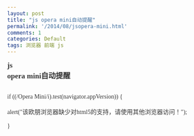 ```yaml
---
layout: post
title: "js opera mini自动提醒"
permalink: '/2014/08/jsopera-mini.html'
comments: 1
categories: Default
tags: 浏览器 前端 js
---
```

<span style="background-color: white; color: rgba(0, 0, 0, 0.8); font-family: 'Roboto Slab', 'Times New Roman', serif; font-size: 17px; font-weight: bold; white-space: pre-wrap;">js opera mini自动提醒</span>  
  
<span style="background-color: white; color: rgba(0, 0, 0, 0.8); font-family: 'Roboto Slab', 'Times New Roman', serif; font-size: 14px; white-space: pre-wrap;">  if ((/Opera Mini/i).test(navigator.appVersion)) {</span>  
<span style="background-color: white; color: rgba(0, 0, 0, 0.8); font-family: 'Roboto Slab', 'Times New Roman', serif; font-size: 14px; white-space: pre-wrap;">   alert("该欧朋浏览器缺少对html5的支持，请使用其他浏览器访问！");</span>  
<span style="background-color: white; color: rgba(0, 0, 0, 0.8); font-family: 'Roboto Slab', 'Times New Roman', serif; font-size: 14px; white-space: pre-wrap;">  }</span>
